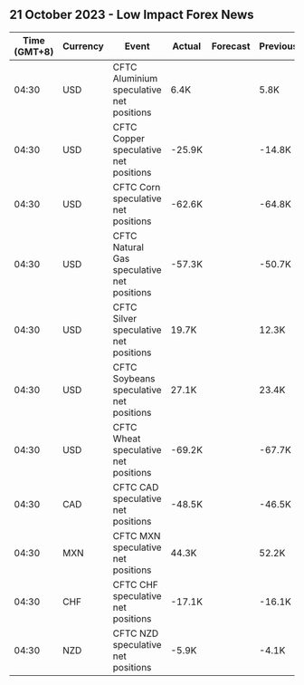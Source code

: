 ## 21 October 2023 - Low Impact Forex News

| Time (GMT+8) | Currency | Event | Actual | Forecast | Previous |
|------|----------|-------|--------|----------|----------|
| 04:30 | USD | CFTC Aluminium speculative net positions | 6.4K |  | 5.8K |
| 04:30 | USD | CFTC Copper speculative net positions | -25.9K |  | -14.8K |
| 04:30 | USD | CFTC Corn speculative net positions | -62.6K |  | -64.8K |
| 04:30 | USD | CFTC Natural Gas speculative net positions | -57.3K |  | -50.7K |
| 04:30 | USD | CFTC Silver speculative net positions | 19.7K |  | 12.3K |
| 04:30 | USD | CFTC Soybeans speculative net positions | 27.1K |  | 23.4K |
| 04:30 | USD | CFTC Wheat speculative net positions | -69.2K |  | -67.7K |
| 04:30 | CAD | CFTC CAD speculative net positions | -48.5K |  | -46.5K |
| 04:30 | MXN | CFTC MXN speculative net positions | 44.3K |  | 52.2K |
| 04:30 | CHF | CFTC CHF speculative net positions | -17.1K |  | -16.1K |
| 04:30 | NZD | CFTC NZD speculative net positions | -5.9K |  | -4.1K |
